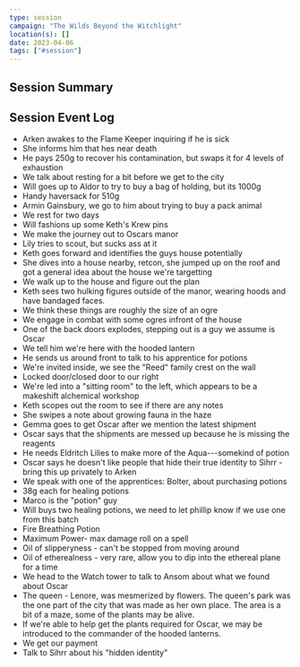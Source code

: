 ```yaml
---
type: session
campaign: "The Wilds Beyond the Witchlight"
location(s): []
date: 2023-04-06
tags: ["#session"]
---
```


## Session Summary

## Session Event Log

- Arken awakes to the Flame Keeper inquiring if he is sick
- She informs him that hes near death
- He pays 250g to recover his contamination, but swaps it for 4 levels of exhaustion
- We talk about resting for a bit before we get to the city
- Will goes up to Aldor to try to buy a bag of holding, but its 1000g
- Handy haversack for 510g
- Armin Gainsbury, we go to him about trying to buy a pack animal
- We rest for two days
- Will fashions up some Keth's Krew pins
- We make the journey out to Oscars manor
- Lily tries to scout, but sucks ass at it
- Keth goes forward and identifies the guys house potentially
- She dives into a house nearby, retcon, she jumped up on the roof and got a general idea about the house we're targetting
- We walk up to the house and figure out the plan
- Keth sees two hulking figures outside of the manor, wearing hoods and have bandaged faces.
- We think these things are roughly the size of an ogre
- We engage in combat with some ogres infront of the house
- One of the back doors explodes, stepping out is a guy we assume is Oscar
- We tell him we're here with the hooded lantern
- He sends us around front to talk to his apprentice for potions
- We're invited inside, we see the "Reed" family crest on the wall
- Locked door/closed door to our right
- We're led into a "sitting room" to the left, which appears to be a makeshift alchemical workshop
- Keth scopes out the room to see if there are any notes
- She swipes a note about growing fauna in the haze
- Gemma goes to get Oscar after we mention the latest shipment
- Oscar says that the shipments are messed up because he is missing the reagents
- He needs Eldritch Lilies to make more of the Aqua---somekind of potion
- Oscar says he doesn't like people that hide their true identity to Sihrr - bring this up privately to Arken
- We speak with one of the apprentices: Bolter, about purchasing potions
- 38g each for healing potions
- Marco is the "potion" guy
- Will buys two healing potions, we need to let phillip know if we use one from this batch
- Fire Breathing Potion
- Maximum Power- max damage roll on a spell
- Oil of slipperyness - can't be stopped from moving around
- Oil of etherealness - very rare, allow you to dip into the ethereal plane for a time
- We head to the Watch tower to talk to Ansom about what we found about Oscar
- The queen - Lenore, was mesmerized by flowers. The queen's park was the one part of the city that was made as her own place. The area is a bit of a maze, some of the plants may be alive. 
- If we're able to help get the plants required for Oscar, we may be introduced to the commander of the hooded lanterns.
- We get our payment
- Talk to Sihrr about his "hidden identity"